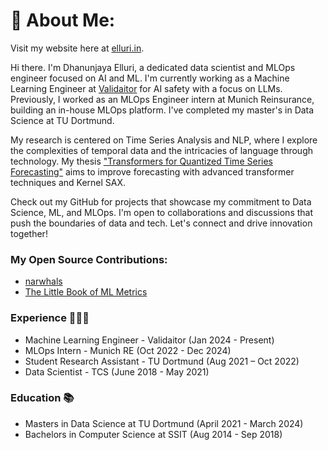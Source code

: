 # 💫 About Me:

Visit my website here at [elluri.in](https:elluri.in).

Hi there. I'm Dhanunjaya Elluri, a dedicated data scientist and MLOps engineer focused on AI and ML. I'm currently working as a Machine Learning Engineer at [Validaitor](https://validaitor.com) for AI safety with a focus on LLMs. Previously, I worked as an MLOps Engineer intern at Munich Reinsurance, building an in-house MLOps platform. I've completed my master's in Data Science at TU Dortmund.

My research is centered on Time Series Analysis and NLP, where I explore the complexities of temporal data and the intricacies of language through technology. My thesis ["Transformers for Quantized Time Series Forecasting"](https://github.com/Dhanunjaya-Elluri/master-thesis) aims to improve forecasting with advanced transformer techniques and Kernel SAX.

Check out my GitHub for projects that showcase my commitment to Data Science, ML, and MLOps. I'm open to collaborations and discussions that push the boundaries of data and tech. Let's connect and drive innovation together!

### My Open Source Contributions:
- [narwhals](https://github.com/narwhals-dev/narwhals)
- [The Little Book of ML Metrics](https://github.com/NannyML/The-Little-Book-of-ML-Metrics)

### Experience 👨🏻‍💻

- Machine Learning Engineer - Validaitor (Jan 2024 - Present)
- MLOps Intern - Munich RE (Oct 2022 - Dec 2024)
- Student Research Assistant - TU Dortmund (Aug 2021 – Oct 2022)
- Data Scientist - TCS (June 2018 - May 2021)

### Education 📚

- Masters in Data Science at TU Dortmund (April 2021 - March 2024)
- Bachelors in Computer Science at SSIT (Aug 2014 - Sep 2018)
